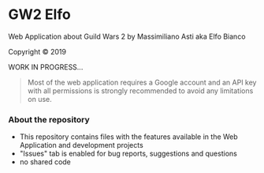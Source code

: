 # GW2 Elfo
Web Application about Guild Wars 2 by Massimiliano Asti aka Elfo Bianco

Copyright © 2019

WORK IN PROGRESS...

> Most of the web application requires a Google account and an API key with all permissions is strongly recommended to avoid any limitations on use.

### About the repository
* This repository contains files with the features available in the Web Application and development projects
* "Issues" tab is enabled for bug reports, suggestions and questions
* no shared code
